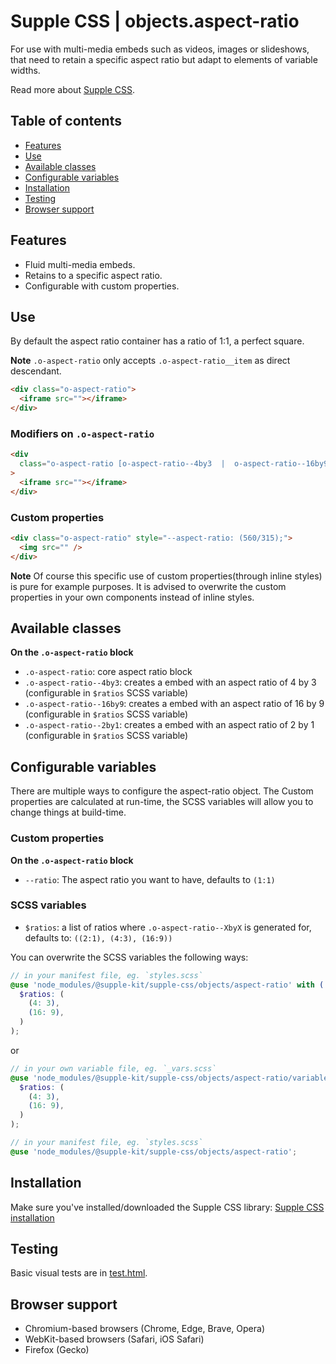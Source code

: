 # Supple CSS | objects.aspect-ratio

For use with multi-media embeds such as videos, images or slideshows, that need to retain a specific aspect ratio but adapt to elements of variable widths.

Read more about [Supple CSS](https://github.com/supple-css/supple).

## Table of contents

- [Features](#features)
- [Use](#use)
- [Available classes](#available-classes)
- [Configurable variables](#configurable-variables)
- [Installation](#installation)
- [Testing](#testing)
- [Browser support](#browser-support)

## Features

- Fluid multi-media embeds.
- Retains to a specific aspect ratio.
- Configurable with custom properties.

## Use

By default the aspect ratio container has a ratio of 1:1, a perfect square.

**Note** `.o-aspect-ratio` only accepts `.o-aspect-ratio__item` as direct descendant.

```html
<div class="o-aspect-ratio">
  <iframe src=""></iframe>
</div>
```

### Modifiers on `.o-aspect-ratio`

```html
<div
  class="o-aspect-ratio [o-aspect-ratio--4by3  |  o-aspect-ratio--16by9  |  o-aspect-ratio--2by1]"
>
  <iframe src=""></iframe>
</div>
```

### Custom properties

```html
<div class="o-aspect-ratio" style="--aspect-ratio: (560/315);">
  <img src="" />
</div>
```

**Note** Of course this specific use of custom properties(through inline styles) is pure for example purposes. It is advised to overwrite the custom properties in your own components instead of inline styles.

## Available classes

**On the `.o-aspect-ratio` block**

- `.o-aspect-ratio`: core aspect ratio block
- `.o-aspect-ratio--4by3`: creates a embed with an aspect ratio of 4 by 3 (configurable in `$ratios` SCSS variable)
- `.o-aspect-ratio--16by9`: creates a embed with an aspect ratio of 16 by 9 (configurable in `$ratios` SCSS variable)
- `.o-aspect-ratio--2by1`: creates a embed with an aspect ratio of 2 by 1 (configurable in `$ratios` SCSS variable)

## Configurable variables

There are multiple ways to configure the aspect-ratio object. The Custom properties are calculated at run-time, the SCSS variables will allow you to change things at build-time.

### Custom properties

**On the `.o-aspect-ratio` block**

- `--ratio`: The aspect ratio you want to have, defaults to `(1:1)`

### SCSS variables

- `$ratios`: a list of ratios where `.o-aspect-ratio--XbyX` is generated for, defaults to: `((2:1), (4:3), (16:9))`

You can overwrite the SCSS variables the following ways:

```scss
// in your manifest file, eg. `styles.scss`
@use 'node_modules/@supple-kit/supple-css/objects/aspect-ratio' with (
  $ratios: (
    (4: 3),
    (16: 9),
  )
);
```

or

```scss
// in your own variable file, eg. `_vars.scss`
@use 'node_modules/@supple-kit/supple-css/objects/aspect-ratio/variables' with (
  $ratios: (
    (4: 3),
    (16: 9),
  )
);

// in your manifest file, eg. `styles.scss`
@use 'node_modules/@supple-kit/supple-css/objects/aspect-ratio';
```

## Installation

Make sure you've installed/downloaded the Supple CSS library: [Supple CSS installation](../../#installation)

## Testing

Basic visual tests are in [test.html](https://supple-kit.github.io/supple-css/objects/aspect-ratio/test.html).

## Browser support

- Chromium-based browsers (Chrome, Edge, Brave, Opera)
- WebKit-based browsers (Safari, iOS Safari)
- Firefox (Gecko)
